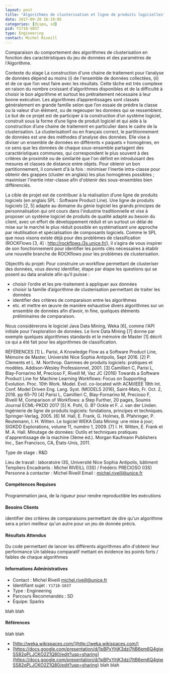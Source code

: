 ```yaml
---
layout: post
title: "Algorithmes de clusterisation et ligne de produits logicielles"
date: 2017-09-20 16:19:05
categories: [dispo, sd]
pid: Y1718-S037
type: Engineering
contact: Michel Riveill
---
```

       
Comparaison du comportement des algorithmes de clusterisation en fonction des caractéristiques du jeu de données et des paramètres de l'Algorithme.

Contexte du stage 
La construction d'une chaine de traitement pour l’analyse de données dépend au moins (i) de l'ensemble de données collectées, (ii) et de ce que l’on veut faire avec les résultats. Cette tâche est très complexe en raison du nombre croissant d'algorithmes disponibles et de la difficulté à choisir le bon algorithme et surtout les prétraitement nécessaire à leur bonne exécution. 
Les algorithmes d’apprentissages sont classés généralement en grande famille selon que l’on essaie de prédire la classe ou la valeur d’un élément, ou de regeouper les données qui se ressemblent. Le but de ce projet est de participer à la construction d’un système logiciel, construit sous la forme d’une ligne de produit logiciel et qui aide à la construction d’une chaine de traitement en particulier dans le cadre de la clusterisation.
La clusterisation1 ou en français correct, le partitionnement de données est une des méthodes d'analyse des données. Elle vise à diviser un ensemble de données en différents « paquets » homogènes, en ce sens que les données de chaque sous-ensemble partagent des caractéristiques communes, qui correspondent le plus souvent à des critères de proximité ou de similarité que l'on définit en introduisant des mesures et classes de distance entre objets. Pour obtenir un bon partitionnement, il convient d'à la fois :
minimiser l'inertie intra-classe pour obtenir des grappes (cluster en anglais) les plus homogènes possibles ;
maximiser l'inertie inter-classe afin d'obtenir des sous-ensembles bien différenciés.

La cible de projet est de contribuer à la réalisation d’une ligne de produits logiciels (en anglais SPL : Software Product Line). Une ligne de produits logiciels [2, 5] adapte au domaine du génie logiciel les grands principes de personnalisation qui ont cours dans l'industrie traditionnelle et vise à proposer un système logiciel de produits de qualité adapté au besoin du client, avec un effort de développement réduit et un surtout un délai de mise sur le marché le plus réduit possible en systématisant une approche par réutilisation et spécialisation de composants logiciels. Comme le SPL que nous visons existe déjà pour des problèmes de classification (ROCKFlows [3, 4] : http://rockflows.i3s.unice.fr/), il s’agira de vous inspirer de son fonctionnement pour identifier les points clés nécessaires à établir une nouvelle branche de ROCKflows pour les problèmes de clusterisation. 

Objectifs du projet:
Pour construire un workflow permettant de clusteriser des données, vous devrez identifier, étape par étape les questions qui se posent au data analiste afin qu’il puisse :
- choisir l’ordre et les pre-traitement à appliquer aux données
- choisir la famille d’algorithme de clusterisation permettant de traiter les données
- identifier des critères de comparaison entre les algorithmes
- etc.
et mettre en œuvre de manière exhaustive divers algorithmes sur un ensemble de données afin d’avoir, in fine, quelques éléments préliminaires de comparaison.

Nous considérerons le logiciel Java Data Mining, Weka [6], comme l'API initiale pour l'exploration de données. Le livre Data Mining [7] donne par exemple quelques algorithmes standards et le mémoire de Master [1] décrit ce qui a été fait pour les algorithmes de classification.

RÉFÉRENCES
[1] L. Parisi, A Knowledge Flow as a Software Product Line, Mémoire de Master, Université Nice Sophia Antipolis, Sept 2016.
[2] P. Clements et L. M. Northrop. Gammes de produits logiciels: pratiques et modèles. Addison-Wesley Professionnel, 2001.
[3] Camillieri C, Parisi L, Blay-Fornarino M, Precioso F, Riveill M, Vaz JC (2016) Towards a Software Product Line for Machine Learning Workflows: Focus on Supporting Evolution. Proc. 10th Work. Model. Evol. co-located with ACM/IEEE 19th Int. Conf. Model Driven Eng. Lang. Syst. (MODELS 2016), Saint-Malo, Fr. Oct. 2, 2016. pp 65–70
[4] Parisi L, Camillieri C, Blay-Fornarino M, Precioso F, Riveill M, Comparison of Workflows: a Step Further, 20 pages, Soumis Journal ECML-PKDD 2017
[5] K. Pohl, G. B? Ockle et F. J. van der Linden. Ingénierie de ligne de produits logiciels: fondations, principes et techniques. Springer-Verlag, 2005.
[6] M. Hall, E. Frank, G. Holmes, B. Pfahringer, P. Reutemann, I. H. Witten. Le logiciel WEKA Data Mining: une mise à jour; SIGKDD Explorations, volume 11, numéro 1, 2009.
[7] I. H. Witten, E. Frank et M. A. Hall. Minutage de données: Outils et techniques pratiques d'apprentissage de la machine (3ème éd.). Morgan Kaufmann Publishers Inc., San Francisco, CA, États-Unis, 2011.

Type de stage : R&D

Lieu de travail : laboratoire I3S, Université Nice Sophia Antipolis, bâtiment Templiers
Encadrants : Michel RIVEILL (I3S) / Frédéric PRECIOSO (I3S)
Personne à contacter : Michel Riveill
Email : michel.riveill@unice.fr

#### Compétences Requises
Programmation java, de la rigueur pour rendre reproductible les exécutions


#### Besoins Clients
identifier des critères de comparaisons permettant de dire qu'un algorithme sera a priori meilleur qu'un autre pour un jeu de donnée précis.

#### Résultats Attendus
Du code permettant de lancer les différents algorithmes afin d'obtenir leur performance
Un tableau comparatif mettant en évidence les points forts / faibles de chaque algorithmes
     

#### Informations Administratives
  * Contact : Michel Riveill <michel.riveill@unice.fr>
  * Identifiant sujet : `Y1718-S037`
  * Type : Engineering
  * Parcours Recommandés : SD
  * Équipe: Sparks

 blah blah
#### Références
 blah blah

  * [http://weka.wikispaces.com/](http://weka.wikispaces.com/)
  * [https://docs.google.com/presentation/d/1pBPxYitjK3dzi7ItB6em6Q4giwSS82qPLJCKO2Z1Q80/edit?usp=sharing](https://docs.google.com/presentation/d/1pBPxYitjK3dzi7ItB6em6Q4giwSS82qPLJCKO2Z1Q80/edit?usp=sharing)
 blah blah
     
